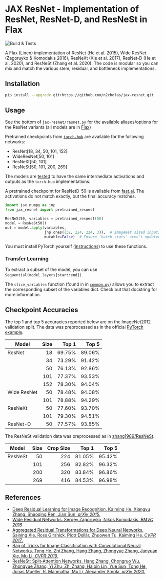 # JAX ResNet - Implementation of ResNet, ResNet-D, and ResNeSt in Flax

![Build & Tests](https://github.com/n2cholas/jax-resnet/workflows/Build%20and%20Tests/badge.svg)

A Flax (Linen) implementation of ResNet (He et al. 2015), Wide ResNet
(Zagoruyko & Komodakis 2016), ResNeXt (Xie et al. 2017), ResNet-D (He et al.
2020), and ResNeSt (Zhang et al. 2020). The code is modular so you can mix and
match the various stem, residual, and bottleneck implementations.

## Installation

```sh
pip install --upgrade git+https://github.com/n2cholas/jax-resnet.git
```

## Usage

See the bottom of `jax-resnet/resnet.py` for the available aliases/options for
the ResNet variants (all models are in [Flax](https://github.com/google/flax))

Pretrained checkpoints from
[`torch.hub`](https://pytorch.org/docs/stable/hub.html) are available for the
following networks:

- ResNet[18, 34, 50, 101, 152]
- WideResNet[50, 101]
- ResNeXt[50, 101]
- ResNeSt[50, 101, 200, 269]

The models are
[tested](https://github.com/n2cholas/jax-resnet/blob/main/tests/test_pretrained.py)
to have the same intermediate activations and outputs as the `torch.hub`
implementations.

A pretrained checkpoint for ResNetD-50 is available from
[fast.ai](https://github.com/fastai/fastai).
The activations do not match exactly, but the final accuracy matches.

```python
import jax.numpy as jnp
from jax_resnet import pretrained_resnest

ResNeSt50, variables = pretrained_resnest(50)
model = ResNeSt50()
out = model.apply(variables,
                  jnp.ones((32, 224, 224, 3)),  # ImageNet sized inputs.
                  mutable=False)  # Ensure `batch_stats` aren't updated.
```

You must install PyTorch yourself
([instructions](https://pytorch.org/get-started/locally/)) to use these
functions.

### Transfer Learning

To extract a subset of the model, you can use
`Sequential(model.layers[start:end])`.

The `slice_variables` function (found in in
[`common.py`](https://github.com/n2cholas/jax-resnet/blob/main/jax_resnet/common.py))
allows you to extract the corresponding subset of the variables dict. Check out
that docstring for more information.

## Checkpoint Accuracies

The top 1 and top 5 accuracies reported below are on the ImageNet2012
validation split.  The data was preprocessed as in the official [PyTorch
example](https://github.com/pytorch/examples/blob/master/imagenet/main.py).

|Model       | Size | Top 1 | Top 5 |
|------------|-----:|------:|------:|
|ResNet      |    18| 69.75%| 89.06%|
|            |    34| 73.29%| 91.42%|
|            |    50| 76.13%| 92.86%|
|            |   101| 77.37%| 93.53%|
|            |   152| 78.30%| 94.04%|
|Wide ResNet |    50| 78.48%| 94.08%|
|            |   101| 78.88%| 94.29%|
|ResNeXt     |    50| 77.60%| 93.70%|
|            |   101| 79.30%| 94.51%|
|ResNet-D    |    50| 77.57%| 93.85%|
<!--
|ResNeSt |    50| 80.97%| 95.38%|
|        |   101| 82.17%| 95.97%|
|        |   200| 82.35%| 96.11%|
|        |   269| 79.19%| 94.53%|
-->

The ResNeSt validation data was preprocessed as in
[zhang1989/ResNeSt](https://github.com/zhanghang1989/ResNeSt/blob/master/scripts/torch/verify.py).

|Model   | Size | Crop Size | Top 1 | Top 5 |
|--------|-----:|----------:|------:|------:|
|ResNeSt |    50|        224| 81.05%| 95.42%|
|        |   101|        256| 82.82%| 96.32%|
|        |   200|        320| 83.84%| 96.86%|
|        |   269|        416| 84.53%| 96.98%|

## References

- [Deep Residual Learning for Image Recognition. Kaiming He, Xiangyu Zhang,
  Shaoqing Ren, Jian Sun. _arXiv 2015_.](https://arxiv.org/abs/1512.03385)
- [Wide Residual Networks. Sergey Zagoruyko, Nikos Komodakis. _BMVC
  2016_](https://arxiv.org/abs/1605.07146)
- [Aggregated Residual Transformations for Deep Neural Networks. Saining Xie,
  Ross Girshick, Piotr Dollár, Zhuowen Tu, Kaiming He. _CVPR
  2017_.](https://arxiv.org/abs/1611.05431)
- [Bag of Tricks for Image Classification with Convolutional Neural Networks.
  Tong He, Zhi Zhang, Hang Zhang, Zhongyue Zhang, Junyuan Xie, Mu Li. _CVPR
  2019_.](https://arxiv.org/abs/1812.01187)
- [ResNeSt: Split-Attention Networks. Hang Zhang, Chongruo Wu, Zhongyue Zhang,
  Yi Zhu, Zhi Zhang, Haibin Lin, Yue Sun, Tong He, Jonas Mueller, R. Manmatha,
  Mu Li, Alexander Smola. _arXiv 2020_.](https://arxiv.org/abs/2004.08955)

